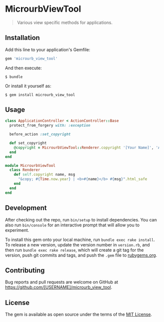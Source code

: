 # MicrourbViewTool

> Various view specific methods for applications.

## Installation

Add this line to your application's Gemfile:

```ruby
gem 'microurb_view_tool'
```

And then execute:

    $ bundle

Or install it yourself as:

    $ gem install microurb_view_tool

## Usage

```ruby
class ApplicationController < ActionController::Base
  protect_from_forgery with: :exception

  before_action :set_copyright

  def set_copyright
    @copyright = MicrourbViewTool::Renderer.copyright '[Your Name]', 'All rights reserved'
  end
end

module MicrourbViewTool
  class Renderer
    def self.copyright name, msg
      "&copy; #{Time.now.year} | <b>#{name}</b> #{msg}".html_safe
    end
  end
end
```

## Development

After checking out the repo, run `bin/setup` to install dependencies. You can also run `bin/console` for an interactive prompt that will allow you to experiment.

To install this gem onto your local machine, run `bundle exec rake install`. To release a new version, update the version number in `version.rb`, and then run `bundle exec rake release`, which will create a git tag for the version, push git commits and tags, and push the `.gem` file to [rubygems.org](https://rubygems.org).

## Contributing

Bug reports and pull requests are welcome on GitHub at https://github.com/[USERNAME]/microurb_view_tool.

## License

The gem is available as open source under the terms of the [MIT License](http://opensource.org/licenses/MIT).
